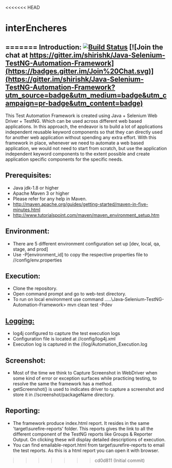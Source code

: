 <<<<<<< HEAD
# interEncheres
=======
Introduction: [![Build Status](https://travis-ci.org/shirishk/Java-Selenium-TestNG-Automation-Framework.svg?branch=master)](https://travis-ci.org/shirishk/Java-Selenium-TestNG-Automation-Framework) [![Join the chat at https://gitter.im/shirishk/Java-Selenium-TestNG-Automation-Framework](https://badges.gitter.im/Join%20Chat.svg)](https://gitter.im/shirishk/Java-Selenium-TestNG-Automation-Framework?utm_source=badge&utm_medium=badge&utm_campaign=pr-badge&utm_content=badge)
---------------


This Test Automation Framework is created using Java + Selenium Web Driver + TestNG. Which can be used across different web based applications.
In this approach, the endeavor is to build a lot of applications independent reusable keyword components so that they can directly used for another web application without spending any extra effort. 
With this framework in place, whenever we need to automate a web based application, we would not need to start from scratch, but use the application independent keyword components to the extent possible and create application specific components for the specific needs.

Prerequisites:
---------------
*	Java jdk-1.8 or higher
*	Apache Maven 3 or higher
*	Please refer for any help in Maven. 
* 	http://maven.apache.org/guides/getting-started/maven-in-five-minutes.html
* 	http://www.tutorialspoint.com/maven/maven_environment_setup.htm

Environment:
---------------
* 	There are 5 different environment configuration set up [dev, local, qa, stage, and prod]
*	Use -P[environment_id] to copy the respective properties file to //config/env.properties 

Execution:
---------------
*	Clone the repository.
*	Open command prompt and go to web-test directory.
*	To run on local environment use command ....\.\Java-Selenium-TestNG-Automation-Framework> mvn clean test -Pdev

<p><a href="https://github.com/shirishk/Java-Selenium-TestNG-Automation-Framework/wiki/Logging"><h2>Logging:</h2></a></p>

*	log4j configured to capture the test execution logs
*	Configuration file is located at //config/log4j.xml
*	Execution log is captured in the //log/Automation_Execution.log

Screenshot:
---------------
*	Most of the time we think to Capture Screenshot in WebDriver when some kind of error or exception surfaces while practicing testing, to resolve the same the framework has a method. 
*	getScreenshot() is used to indicates driver to capture a screenshot and store it in //screenshot/packageName directory.

Reporting:
---------------
*  The framework produce index.html report. It resides in the same 'target\surefire-reports' folder. This reports gives the link to all the different component of the TestNG reports like Groups & Reporter Output. On clicking these will display detailed descriptions of execution.
*  You can find emailable-report.html from target\surefire-reports to email the test reports. As this is a html report you can open it with browser.
>>>>>>> cd0d811 (Initial commit)
